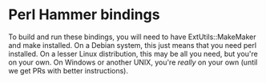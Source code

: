 Perl Hammer bindings
====================

To build and run these bindings, you will need to have
ExtUtils::MakeMaker and make installed. On a Debian system, this just
means that you need perl installed. On a lesser Linux distribution,
this may be all you need, but you're on your own. On Windows or
another UNIX, you're *really* on your own (until we get PRs with
better instructions).